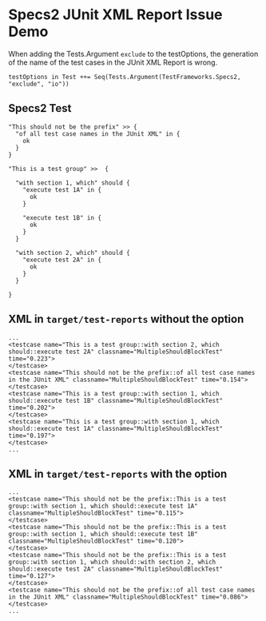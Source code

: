 # Specs2 JUnit XML Report Issue Demo

When adding the Tests.Argument `exclude` to the testOptions,
the generation of the name of the test cases in the JUnit XML Report is wrong.


    testOptions in Test ++= Seq(Tests.Argument(TestFrameworks.Specs2, "exclude", "io"))

## Specs2 Test

    "This should not be the prefix" >> {
      "of all test case names in the JUnit XML" in {
        ok
      }
    }

    "This is a test group" >>  {
    
      "with section 1, which" should {
        "execute test 1A" in {
          ok
        }
        
        "execute test 1B" in {
          ok
        }
      }
        
      "with section 2, which" should {
        "execute test 2A" in {
          ok
        }
      }
    
    }

## XML in `target/test-reports` without the option

    ...
    <testcase name="This is a test group::with section 2, which should::execute test 2A" classname="MultipleShouldBlockTest" time="0.223">
    </testcase>
    <testcase name="This should not be the prefix::of all test case names in the JUnit XML" classname="MultipleShouldBlockTest" time="0.154">
    </testcase>
    <testcase name="This is a test group::with section 1, which should::execute test 1B" classname="MultipleShouldBlockTest" time="0.202">
    </testcase>
    <testcase name="This is a test group::with section 1, which should::execute test 1A" classname="MultipleShouldBlockTest" time="0.197">
    </testcase>
    ...
    
## XML in `target/test-reports` with the option

    ...
    <testcase name="This should not be the prefix::This is a test group::with section 1, which should::execute test 1A" classname="MultipleShouldBlockTest" time="0.115">        
    </testcase>
    <testcase name="This should not be the prefix::This is a test group::with section 1, which should::execute test 1B" classname="MultipleShouldBlockTest" time="0.120">
    </testcase>
    <testcase name="This should not be the prefix::This is a test group::with section 1, which should::with section 2, which should::execute test 2A" classname="MultipleShouldBlockTest" time="0.127">
    </testcase>
    <testcase name="This should not be the prefix::of all test case names in the JUnit XML" classname="MultipleShouldBlockTest" time="0.086">
    </testcase>
    ...